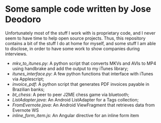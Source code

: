 # Some sample code written by Jose Deodoro

Unfortunately most of the stuff I work with is proprietary code, and I never seem to have time to help open source projects. Thus, this repository contains a bit of the stuff I do at home for myself, and some stuff I am able to disclose, in order to have some work to show companies during interviews.

- *mkv_to_itunes.py*: A python script that converts MKVs and AVIs to MP4 using handbrake and add the output to my iTunes library;
- *itunes_interface.py*: A few python functions that interface with iTunes via Applescript;
- *invoice_pdf*: A python script that generates PDF invoices payable in Brazilian banks;
- *bt_chess*: A peer to peer J2ME chess game via bluetooth;
- *ListAdapter.java*: An Android ListAdapter for a Tags collection;
- *FromEvernote.java*: An Android ViewFragment that retrieves data from Evernote WS
- *inline_form_item.js*: An Angular directive for an inline form item